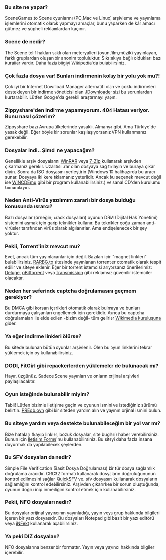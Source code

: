 ### Bu site ne yapar?
SceneGames.to Scene oyunlarını (PC,Mac ve Linux) arşivleme ve yayınlama işlemlerini otomatik olarak yapmayı amaçlar, bunu yaparken de kâr amacı gütmez ve şüpheli reklamlardan kaçınır.

### Scene de nedir?
The Scene telif hakları saklı olan meteryalleri (oyun,film,müzik) yayınlayan, farklı gruplardan oluşan bir anonim topluluktur. Sıkı sıkıya bağlı oldukları bazı kurallar vardır. Daha fazla bilgiyi [Wikipedia](https://en.wikipedia.org/wiki/Warez_scene)'da bulabilirsiniz.

### Çok fazla dosya var! Bunları indirmenin kolay bir yolu yok mu?!
Çok iyi bir Internet Download Manager alternatifi olan ve çoklu indirmeleri destekleyen bir indirme yöneticisi olan [JDownloader](https://jdownloader.org/jdownloader2) sizi bu sorunlardan kurtarabilir. Lütfen Google'da gerekli araştırmayı yapın.

### Zippyshare'den indirme yapamıyorum. 404 Hatası veriyor. Bunu nasıl çözerim?
Zippyshare bazı Avrupa ülkelerinde yasaklı. Almanya gibi. Ama Türkiye'de yasak değil. Eğer böyle bir sorunlar kaşılaşıyorsanız VPN kullanmanız gerekebilir.

### Dosyalar indi.. Şimdi ne yapacağım?
Genellikle arşiv dosyalarını [WinRAR](https://www.rarlab.com/download.htm) veya [7-Zip](https://www.7-zip.org/) kullanarak arşivden çıkarmanız gerekir. Uzantısı .rar olan dosyaya sağ tıklayın ve buraya çıkar diyin. Sonra da ISO dosyasını yerleştirin (Windows 10 halihazırda bu aracı sunar. Dosyaya iki kere tıklamanız yeterlidir. Ancak bu seçenek mevcut değil ise [WINCDEmu](https://wincdemu.sysprogs.org/) gibi bir program kullanabilirsiniz.) ve sanal CD'den kurulumu tamamlayın.

### Neden Anti-Virüs yazılımım zararlı bir dosya bulduğu konusunda ısrarcı?
Bazı dosyalar (örneğin; crack dosyaları) oyunun DRM (Dijital Hak Yönetimi) sistemini aşmak için garip teknikler kullanır. Bu teknikler çoğu zaman anti-virüsler tarafından virüs olarak algılanırlar. Ama endişelenecek bir şey yoktur.

### Pekii, Torrent'iniz mevcut mu?
Evet, ancak tüm yayınlananlar için değil. Bazıları için "magnet linkleri" bulabilirsiniz.  [RARBG.to](https://rarbg.to) sitesinde yayınlanan torrentler otomatik olarak tespit edilir ve siteye eklenir. Eğer bir torrent istemcisi arıyorsanız önerilerimiz: [Deluge](https://deluge-torrent.org/), [qBittorrent](https://www.qbittorrent.org/) veya [Transmission](https://transmissionbt.com/) gibi reklamsız güvenilir istemciler olacaktır.

### Neden her seferinde captcha doğrulamasını geçmem gerekiyor?
Bu DMCA gibi korsan içerikleri otomatik olarak bulmaya ve bunları durdurmaya çalışanları engellemek için gereklidir. Ayrıca bu captcha doğrulamaları ile elde edilen -bizim değil- tüm gelirler [Wikimedia kuruluşuna](https://wikimediafoundation.org/) gider.

### Ya eğer indirme linkleri ölürse?
Bu sitede bulunan bütün oyunlar arşivlenir. Ölen bu oyun linklerini tekrar yüklemek için oy kullanabilirsiniz.

### DODI, FitGirl gibi repackerlerden yüklemeler de bulunacak mı?
Hayır, üzgünüz. Sadece Scene yayınları ve onların orijinal arşivleri paylaşılacaktır.

### Oyun isteğinde bulunabilir miyim?
Tabii! Lütfen bizimle iletişime geçin ve oyunun ismini ve istediğiniz sürümü belirtin. [PREdb.ovh](https://predb.ovh/) gibi bir siteden yardım alın ve yayının orjinal ismini bulun.

### Bu siteye yardım veya destekte bulunabileceğim bir yol var mı?
Bize hataları (kayıp linkler, bozuk dosyalar, site bugları) haber verebilirsiniz. Bunun için [İletişim Formu](https://scenegames.to/contact)'nu kullanabilirsiniz. Bu siteyi daha fazla insana duyurmak da yapılabilecek şeylerden.

### Bu SFV dosyaları da nedir?
Simple File Verification (Basit Dosya Doğrulaması) bir tür dosya sağlamlık doğrulama aracıdır. CRC32 formatı kullanarak dosyaların doğruluğununun kontrol edilmesini sağlar. [QuickSFV](http://www.quicksfv.org/overview.html) ve. sfv dosyasını kullanarak dosyaların sağlamlığını kontrol edebilirsiniz. Arşivden çıkarırken bir sorun oluştuğunda, oyunun doğru inip inmediğini kontrol etmek için kullanabilirsiniz.

### Pekii, NFO dosyaları nedir?
Bu dosyalar orijinal yayıncının yayınladığı, yayın veya grup hakkında bilgileri içeren bir yazı dosyasıdır. Bu dosyaları Notepad gibi basit bir yazı editörü veya [iNFekt](https://infekt.ws/) kullanarak açabilirsiniz.

### Ya peki DIZ dosyaları?
NFO dosyalarına benzer bir formattır. Yayın veya yayıncı hakkında bilgiler içerebilir.